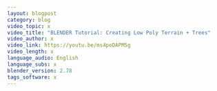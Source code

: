 ```yaml
---
layout: blogpost
category: blog
video_topic: x
video_title: "BLENDER Tutorial: Creating Low Poly Terrain + Trees"
video_author: x
video_link: https://youtu.be/ms4poDAPM5g
video_length: x
language_audio: English
language_subs: x
blender_version: 2.78
tags_software: x
---
```

